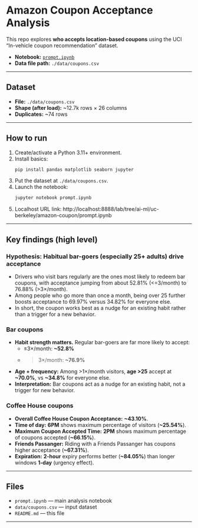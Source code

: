 # Amazon Coupon Acceptance Analysis

This repo explores **who accepts location-based coupons** using the UCI “In-vehicle coupon recommendation” dataset.

- **Notebook:** [`prompt.ipynb`](prompt.ipynb)
- **Data file path:** `./data/coupons.csv`

---

## Dataset

- **File:** `./data/coupons.csv`
- **Shape (after load):** ~12.7k rows × 26 columns
- **Duplicates:** ~74 rows
  
---

## How to run

1. Create/activate a Python 3.11+ environment.
2. Install basics:
   ```bash
   pip install pandas matplotlib seaborn jupyter
   ```
3. Put the dataset at `./data/coupons.csv`.
4. Launch the notebook:
   ```bash
   jupyter notebook prompt.ipynb
   ```
5. Localhost URL link:
   http://localhost:8888/lab/tree/ai-ml/uc-berkeley/amazon-coupon/prompt.ipynb

---

## Key findings (high level)

### Hypothesis: Habitual bar-goers (especially 25+ adults) drive acceptance

- Drivers who visit bars regularly are the ones most likely to redeem bar coupons, with acceptance jumping from about 52.81% (<=3/month) to 76.88% (>3×/month). 
- Among people who go more than once a month, being over 25 further boosts acceptance to 69.97% versus 34.82% for everyone else. 
- In short, the coupon works best as a nudge for an existing habit rather than a trigger for a new behavior.

### Bar coupons
- **Habit strength matters.** Regular bar-goers are far more likely to accept:
  - ≤3×/month: **~52.8%**
  - >3×/month: **~76.9%**
- **Age + frequency:** Among >1×/month visitors, **age >25** accept at **~70.0%**, vs **~34.8%** for everyone else.
- **Interpretation:** Bar coupons act as a nudge for an existing habit, not a trigger for new behavior.

### Coffee House coupons
- **Overall Coffee House Coupon Acceptance:** **~43.10%**.
- **Time of day:** **6PM** shows maximum percentage of visitors (**~25.54%**).
- **Maximum Coupon Accepted Time:** **2PM** shows maximum percentage of coupons accepted (**~66.15%**).
- **Friends Passanger:** Riding with a Friends Passanger has coupons higher acceptance (**~67.31%**).
- **Expiration:** **2‑hour** expiry performs better (**~84.05%**) than longer windows **1‑day** (urgency effect).
  
---

## Files

- `prompt.ipynb` — main analysis notebook
- `data/coupons.csv` — input dataset
- `README.md` — this file

---
